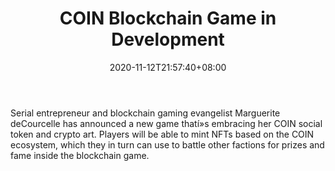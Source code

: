 ﻿---
title: "COIN Blockchain Game in Development"
date: 2020-11-12T21:57:40+08:00
lastmod: 2020-11-12T16:45:40+08:00
draft: false
authors: ["Adrienne"]
description: "Serial entrepreneur and blockchain gaming evangelist Marguerite deCourcelle has announced a new game thatí»s embracing her COIN social token and crypto art. Players will be able to mint NFTs based on the COIN ecosystem, which they in turn can use to battle other factions for prizes and fame inside the blockchain game."
featuredImage: "coin-blockchain-game-in-development.png"
tags: ["Strategy Games","Play to Earn"]
categories: ["news"]
news: ["Strategy Games"]
weight: 
lightgallery: true
pinned: false
recommend: false
recommend1: false
---

Serial entrepreneur and blockchain gaming evangelist Marguerite deCourcelle has announced a new game thatí»s embracing her COIN social token and crypto art. Players will be able to mint NFTs based on the COIN ecosystem, which they in turn can use to battle other factions for prizes and fame inside the blockchain game.

<!--more-->

